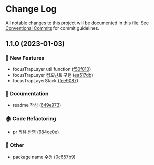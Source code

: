 # Change Log

All notable changes to this project will be documented in this file.
See [Conventional Commits](https://conventionalcommits.org) for commit guidelines.

## 1.1.0 (2023-01-03)

### :rocket: New Features

- focusTrapLayer util function ([f50f010](https://github.com/over-ui/unstyled/commit/f50f0107ab7b145a763141154240fa6cc1c2e6c3))
- focusTrapLayer 컴포넌트 구현 ([ea517db](https://github.com/over-ui/unstyled/commit/ea517db83dcfa18dfb8da362c487cfbb3c96b4b9))
- focusTrapLayerStack ([fee9087](https://github.com/over-ui/unstyled/commit/fee9087bace45baa8e6c14a9d2ec651fd1ce92a7))

### :memo: Documentation

- readme 작성 ([649e973](https://github.com/over-ui/unstyled/commit/649e973a3cabf966146f220a99310c0de6d9aedf))

### :house: Code Refactoring

- pr 리뷰 반영 ([984ce0e](https://github.com/over-ui/unstyled/commit/984ce0e31cf6f093503c5c6cd91ec41dca09fc71))

### :mega: Other

- package name 수정 ([0c657b9](https://github.com/over-ui/unstyled/commit/0c657b950607014c0d7b74285e8832f4576383fb))
